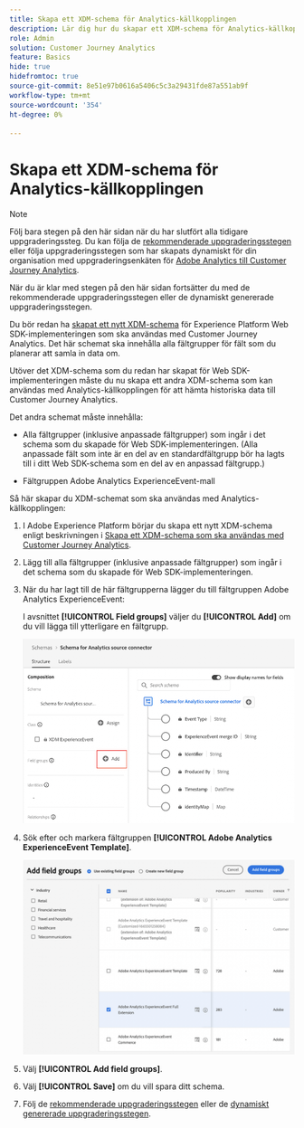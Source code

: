 ```yaml
---
title: Skapa ett XDM-schema för Analytics-källkopplingen
description: Lär dig hur du skapar ett XDM-schema för Analytics-källkopplingen
role: Admin
solution: Customer Journey Analytics
feature: Basics
hide: true
hidefromtoc: true
source-git-commit: 8e51e97b0616a5406c5c3a29431fde87a551ab9f
workflow-type: tm+mt
source-wordcount: '354'
ht-degree: 0%

---
```


# Skapa ett XDM-schema för Analytics-källkopplingen

>[!NOTE]
> 
>Följ bara stegen på den här sidan när du har slutfört alla tidigare uppgraderingssteg. Du kan följa de [rekommenderade uppgraderingsstegen](/help/getting-started/cja-upgrade/cja-upgrade-recommendations.md#recommended-upgrade-steps-for-most-organizations) eller följa uppgraderingsstegen som har skapats dynamiskt för din organisation med uppgraderingsenkäten för [Adobe Analytics till Customer Journey Analytics](https://gigazelle.github.io/cja-ttv/).
>
>När du är klar med stegen på den här sidan fortsätter du med de rekommenderade uppgraderingsstegen eller de dynamiskt genererade uppgraderingsstegen.

Du bör redan ha [skapat ett nytt XDM-schema](/help/getting-started/cja-upgrade/cja-upgrade-schema-create.md) för Experience Platform Web SDK-implementeringen som ska användas med Customer Journey Analytics. Det här schemat ska innehålla alla fältgrupper för fält som du planerar att samla in data om.

Utöver det XDM-schema som du redan har skapat för Web SDK-implementeringen måste du nu skapa ett andra XDM-schema som kan användas med Analytics-källkopplingen för att hämta historiska data till Customer Journey Analytics.

Det andra schemat måste innehålla:

* Alla fältgrupper (inklusive anpassade fältgrupper) som ingår i det schema som du skapade för Web SDK-implementeringen. (Alla anpassade fält som inte är en del av en standardfältgrupp bör ha lagts till i ditt Web SDK-schema som en del av en anpassad fältgrupp.)

* Fältgruppen Adobe Analytics ExperienceEvent-mall

Så här skapar du XDM-schemat som ska användas med Analytics-källkopplingen:

1. I Adobe Experience Platform börjar du skapa ett nytt XDM-schema enligt beskrivningen i [Skapa ett XDM-schema som ska användas med Customer Journey Analytics](/help/getting-started/cja-upgrade/cja-upgrade-schema-create.md).

1. Lägg till alla fältgrupper (inklusive anpassade fältgrupper) som ingår i det schema som du skapade för Web SDK-implementeringen.

1. När du har lagt till de här fältgrupperna lägger du till fältgruppen Adobe Analytics ExperienceEvent:

   I avsnittet **[!UICONTROL Field groups]** väljer du **[!UICONTROL Add]** om du vill lägga till ytterligare en fältgrupp.

   ![Lägg till fältgrupp i schema](assets/schema-add-field-group.png)

1. Sök efter och markera fältgruppen **[!UICONTROL Adobe Analytics ExperienceEvent Template]**.

   ![Lägg till fältgruppen Adobe Analytics ExperienceEvent](assets/schema-experienceevent.png)

1. Välj **[!UICONTROL Add field groups]**.

1. Välj **[!UICONTROL Save]** om du vill spara ditt schema.

1. Följ de [rekommenderade uppgraderingsstegen](/help/getting-started/cja-upgrade/cja-upgrade-recommendations.md#recommended-upgrade-steps-for-most-organizations) eller de [dynamiskt genererade uppgraderingsstegen](https://gigazelle.github.io/cja-ttv/).

